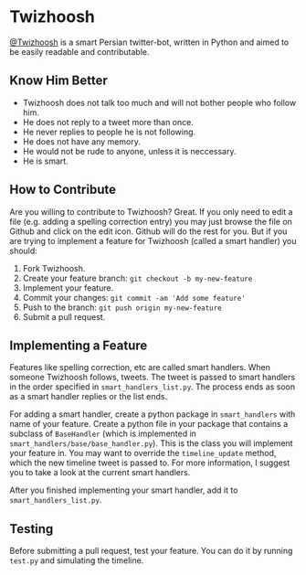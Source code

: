 # Twizhoosh

[@Twizhoosh](https://twitter.com/twizhoosh) is a smart Persian twitter-bot, written in Python and aimed to be easily readable and contributable.
 
## Know Him Better
- Twizhoosh does not talk too much and will not bother people who follow him.
- He does not reply to a tweet more than once.
- He never replies to people he is not following.
- He does not have any memory.
- He would not be rude to anyone, unless it is neccessary.
- He is smart.
 
## How to Contribute
 
Are you willing to contribute to Twizhoosh? Great. If you only need to edit a file (e.g. adding a spelling correction entry) you may just browse the file on Github and click on the edit icon. Github will do the rest for you. But if you are trying to implement a feature for Twizhoosh (called a smart handler) you should:

1. Fork Twizhoosh.
2. Create your feature branch: `git checkout -b my-new-feature`
3. Implement your feature.
4. Commit your changes: `git commit -am 'Add some feature'`
5. Push to the branch: `git push origin my-new-feature`
6. Submit a pull request.
 
## Implementing a Feature
 
Features like spelling correction, etc are called smart handlers. When someone Twizhoosh follows, tweets. The tweet is passed to smart handlers in the order specified in `smart_handlers_list.py`. The process ends as soon as a smart handler replies or the list ends.

For adding a smart handler, create a python package in `smart_handlers` with name of your feature. Create a python file in your package that contains a subclass of `BaseHandler` (which is implemented in `smart_handlers/base/base_handler.py`). This is the class you will implement your feature in. You may want to override the `timeline_update` method, which the new timeline tweet is passed to. For more information, I suggest you to take a look at the current smart handlers.

After you finished implementing your smart handler, add it to `smart_handlers_list.py`.

## Testing
Before submitting a pull request, test your feature. You can do it by running `test.py` and simulating the timeline.
